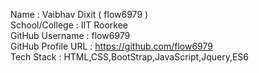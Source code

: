 Name : Vaibhav Dixit ( flow6979 ) <br />
School/College : IIT Roorkee <br />
GitHub Username : flow6979 <br />
GitHub Profile URL : https://github.com/flow6979 <br />
Tech Stack : HTML,CSS,BootStrap,JavaScript,Jquery,ES6
